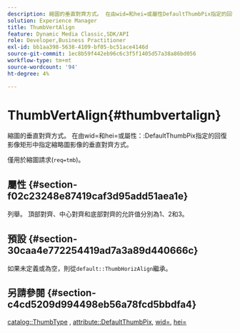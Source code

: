 ```yaml
---
description: 縮圖的垂直對齊方式。 在由wid=和hei=或屬性DefaultThumbPix指定的回復影像矩形中指定縮略圖影像的垂直對齊方式。
solution: Experience Manager
title: ThumbVertAlign
feature: Dynamic Media Classic,SDK/API
role: Developer,Business Practitioner
exl-id: bb1aa398-5638-4109-bf05-bc51ace4146d
source-git-commit: 1ec8b59f442eb96c6c3f5f1405d57a38a86bd056
workflow-type: tm+mt
source-wordcount: '94'
ht-degree: 4%

---
```


# ThumbVertAlign{#thumbvertalign}

縮圖的垂直對齊方式。 在由wid=和hei=或屬性：:DefaultThumbPix指定的回復影像矩形中指定縮略圖影像的垂直對齊方式。

僅用於縮圖請求(`req=tmb`)。

## 屬性 {#section-f02c23248e87419caf3d95add51aea1e}

列舉。 頂部對齊、中心對齊和底部對齊的允許值分別為1、2和3。

## 預設 {#section-30caa4e772254419ad7a3a89d440666c}

如果未定義或為空，則從`default::ThumbHorizAlign`繼承。

## 另請參閱 {#section-c4cd5209d994498eb56a78fcd5bbdfa4}

[catalog::ThumbType](/help/aem-is-ir-api/is-api/image-catalog/image-serving-api-ref/c-image-catalog-reference/c-image-svg-data-reference/c-image-data-reference/r-thumbtype-cat.md) ,  [attribute::DefaultThumbPix](../../../../../is-api/image-catalog/image-serving-api-ref/c-image-catalog-reference/c-attributes-reference/r-defaultthumbpix.md#reference-cf52bb74bed2466e8bc8adb0cacd6141),  [wid=](../../../../../is-api/http-ref/image-serving-api-ref/c-http-protocol-reference/c-command-reference/r-is-http-wid.md#reference-bfeadcb67bf4485f851eb21345527e47),  [hei=](../../../../../is-api/http-ref/image-serving-api-ref/c-http-protocol-reference/c-command-reference/r-is-http-hei.md#reference-6d6f556ccc0e4b98a815e8a5c1944a96)
